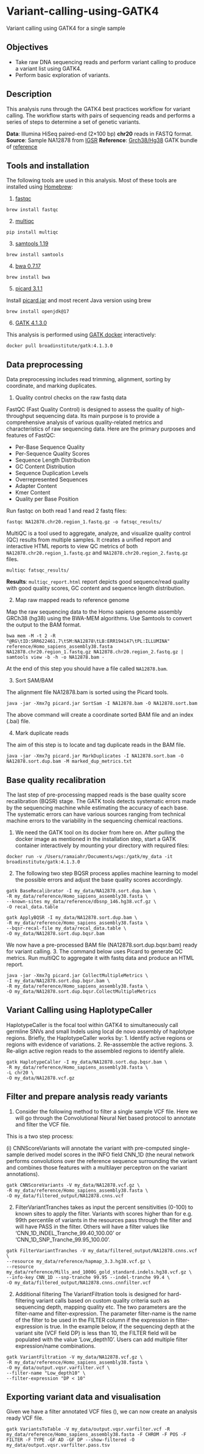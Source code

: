 # Variant-calling-using-GATK4
Variant calling using GATK4 for a single sample

## Objectives
- Take raw DNA sequencing reads and perform variant calling to produce a variant list using GATK4.
- Perform basic exploration of variants.

## Description

This analysis runs through the GATK4 best practices workflow for variant calling. The workflow starts with pairs of sequencing reads and performs a series of steps to determine a set of genetic variants.

**Data**: Illumina HiSeq paired-end (2×100 bp) **chr20** reads in FASTQ format.
**Source**: Sample NA12878 from [IGSR](https://www.internationalgenome.org/data-portal/sample/NA12878)
**Reference**: [Grch38/Hg38](https://console.cloud.google.com/storage/browser/genomics-public-data/resources/broad/hg38/v0/) GATK bundle of [reference](https://gatk.broadinstitute.org/hc/en-us/articles/360035890811)

## Tools and installation

The following tools are used in this analysis. Most of these tools are installed using [Homebrew](https://brew.sh/):

1. [fastqc](https://www.bioinformatics.babraham.ac.uk/projects/fastqc/)
```
brew install fastqc
 ```
2. [multiqc](https://multiqc.info/)
```
pip install multiqc
```
3. [samtools 1.19](https://www.htslib.org/)
```
brew install samtools
```
4. [bwa 0.7.17](https://github.com/lh3/bwa)
```
brew install bwa
```
5. [picard 3.1.1](https://broadinstitute.github.io/picard/)

Install [picard.jar](https://github.com/broadinstitute/picard/releases/tag/3.1.1) and most recent Java version using brew
```
brew install openjdk@17
```
6. [GATK 4.1.3.0](https://gatk.broadinstitute.org/hc/en-us)

This analysis is performed using [GATK docker](https://gatk.broadinstitute.org/hc/en-us/articles/360035889991) interactively:
```
docker pull broadinstitute/gatk:4.1.3.0
```

## Data preprocessing

Data preprocessing includes read trimming, alignment, sorting by coordinate, and marking duplicates.

1.  Quality control checks on the raw fastq data

FastQC (Fast Quality Control) is designed to assess the quality of high-throughput sequencing data. Its main purpose is to provide a comprehensive analysis of various quality-related metrics and characteristics of raw sequencing data. Here are the primary purposes and features of FastQC:
- Per-Base Sequence Quality
- Per-Sequence Quality Scores
- Sequence Length Distribution
- GC Content Distribution
- Sequence Duplication Levels
- Overrepresented Sequences
- Adapter Content
- Kmer Content
- Quality per Base Position

Run fastqc on both read 1 and read 2 fastq files:
```
fastqc NA12878.chr20.region_1.fastq.gz -o fatsqc_results/
```

MultiQC is a tool used to aggregate, analyze, and visualize quality control (QC) results from multiple samples. It creates a unified report and interactive HTML reports to view QC metrics of both `NA12878.chr20.region_1.fastq.gz` and `NA12878.chr20.region_2.fastq.gz` files.
```
multiqc fatsqc_results/
```
**Results**: `multiqc_report.html` report depicts good sequence/read quality with good quality scores, GC content and sequence length distribution.

2. Map raw mapped reads to reference genome

Map the raw sequencing data to the Homo sapiens genome assembly GRCh38 (hg38) using the BWA-MEM algorithms. Use Samtools to convert the output to the BAM format.
```
bwa mem -M -t 2 -R "@RG\tID:SRR622461.7\tSM:NA12878\tLB:ERR194147\tPL:ILLUMINA" reference/Homo_sapiens_assembly38.fasta NA12878.chr20.region_1.fastq.gz NA12878.chr20.region_2.fastq.gz | samtools view -b -h -o NA12878.bam -
```
At the end of this step you should have a file called `NA12878.bam`.

3. Sort SAM/BAM

The alignment file NA12878.bam is sorted using the Picard tools.
```
java -jar -Xmx7g picard.jar SortSam -I NA12878.bam -O NA12878.sort.bam
```
The above command will create a coordinate sorted BAM file and an index (.bai) file.

4. Mark duplicate reads

The aim of this step is to locate and tag duplicate reads in the BAM file.
```
java -jar -Xmx7g picard.jar MarkDuplicates -I NA12878.sort.bam -O NA12878.sort.dup.bam -M marked_dup_metrics.txt
```

## Base quality recalibration

The last step of pre-processing mapped reads is the base quality score recalibration (BQSR) stage. The GATK tools detects systematic errors made by the sequencing machine while estimating the accuracy of each base. The systematic errors can have various sources ranging from technical machine errors to the variability in the sequencing chemical reactions.

1. We need the GATK tool on its docker from here on. After pulling the docker image as mentioned in the installation step, start a GATK container interactively by mounting your directory with required files:
```
docker run -v /Users/ramaiahr/Documents/wgs:/gatk/my_data -it broadinstitute/gatk:4.1.3.0
```
2. The following two step BQSR process applies machine learning to model the possible errors and adjust the base quality scores accordingly.
```
gatk BaseRecalibrator -I my_data/NA12878.sort.dup.bam \
-R my_data/reference/Homo_sapiens_assembly38.fasta \
--known-sites my_data/reference/dbsnp_146.hg38.vcf.gz \
-O recal_data.table
```
```
gatk ApplyBQSR -I my_data/NA12878.sort.dup.bam \
-R my_data/reference/Homo_sapiens_assembly38.fasta \
--bqsr-recal-file my_data/recal_data.table \
-O my_data/NA12878.sort.dup.bqsr.bam
```
We now have a pre-processed BAM file (NA12878.sort.dup.bqsr.bam) ready for variant calling.
3. The command below uses Picard to generate QC metrics. Run multiQC to aggregate it with fastq data and produce an HTML report.
```
java -jar -Xmx7g picard.jar CollectMultipleMetrics \
-I my_data/NA12878.sort.dup.bqsr.bam \
-R my_data/reference/Homo_sapiens_assembly38.fasta \
-O my_data/NA12878.sort.dup.bqsr.CollectMultipleMetrics
```

## Variant Calling using HaplotypeCaller

HaplotypeCaller is the focal tool within GATK4 to simultaneously call germline SNVs and small Indels using local de novo assembly of haplotype regions.
Briefly, the HaplotypeCaller works by: 1. Identify active regions or regions with evidence of variations. 2. Re-asssemble the active regions. 3. Re-align active region reads to the assembled regions to identify allele.
```
gatk HaplotypeCaller -I my_data/NA12878.sort.dup.bqsr.bam \
-R my_data/reference/Homo_sapiens_assembly38.fasta \
-L chr20 \
-O my_data/NA12878.vcf.gz
```

## Filter and prepare analysis ready variants

1. Consider the following method to filter a single sample VCF file. Here we will go through the Convolutional Neural Net based protocol to annotate and filter the VCF file.

This is a two step process:

(i) CNNScoreVariants will annotate the variant with pre-computed single-sample derived model scores in the INFO field CNN_1D (the neural network performs convolutions over the reference sequence surrounding the variant and combines those features with a multilayer perceptron on the variant annotations).
```
gatk CNNScoreVariants -V my_data/NA12878.vcf.gz \
-R my_data/reference/Homo_sapiens_assembly38.fasta \
-O my_data/filtered_output/NA12878.cnns.vcf
```

2. FilterVariantTranches takes as input the percent sensitivities (0-100) to known sites to apply the filter. Variants with scores higher than for e.g. 99th percentile of variants in the resources pass through the filter and will have PASS in the filter. Others will have a filter values like ‘CNN_1D_INDEL_Tranche_99.40_100.00’ or ‘CNN_1D_SNP_Tranche_99.95_100.00’.
```
gatk FilterVariantTranches -V my_data/filtered_output/NA12878.cnns.vcf \
--resource my_data/reference/hapmap_3.3.hg38.vcf.gz \
--resource my_data/reference/Mills_and_1000G_gold_standard.indels.hg38.vcf.gz \
--info-key CNN_1D --snp-tranche 99.95 --indel-tranche 99.4 \
-O my_data/filtered_output/NA12878.cnns.cnnfilter.vcf
```

2. Additional filtering
The VariantFiltration tools is designed for hard-filtering variant calls based on custom quality criteria such as sequencing depth, mapping quality etc. The two parameters are the filter-name and filter-expression. The parameter filter-name is the name of the filter to be used in the FILTER column if the expression in filter-expression is true. In the example below, if the sequencing depth at the variant site (VCF field DP) is less than 10, the FILTER field will be populated with the value ‘Low_depth10’. Users can add multiple filter expression/name combinations.
```
gatk VariantFiltration -V my_data/NA12878.vcf.gz \
-R my_data/reference/Homo_sapiens_assembly38.fasta \
-O my_data/output.vqsr.varfilter.vcf \
--filter-name "Low_depth10" \
--filter-expression "DP < 10"
```

## Exporting variant data and visualisation

Given we have a filter annotated VCF files (), we can now create an analysis ready VCF file.

```
gatk VariantsToTable -V my_data/output.vqsr.varfilter.vcf -R my_data/reference/Homo_sapiens_assembly38.fasta -F CHROM -F POS -F FILTER -F TYPE -GF AD -GF DP --show-filtered -O my_data/output.vqsr.varfilter.pass.tsv
```
